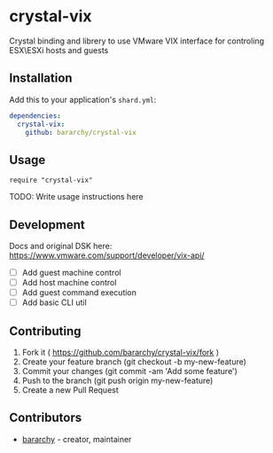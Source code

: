 # crystal-vix

Crystal binding and librery to use VMware VIX interface for controling ESX\ESXi hosts and guests  

## Installation

Add this to your application's `shard.yml`:

```yaml
dependencies:
  crystal-vix:
    github: bararchy/crystal-vix
```

## Usage

```crystal
require "crystal-vix"
```

TODO: Write usage instructions here

## Development  

Docs and original DSK here: https://www.vmware.com/support/developer/vix-api/

- [ ] Add guest machine control  
- [ ] Add host machine control  
- [ ] Add guest command execution  
- [ ] Add basic CLI util  

## Contributing

1. Fork it ( https://github.com/bararchy/crystal-vix/fork )
2. Create your feature branch (git checkout -b my-new-feature)
3. Commit your changes (git commit -am 'Add some feature')
4. Push to the branch (git push origin my-new-feature)
5. Create a new Pull Request

## Contributors

- [bararchy](https://github.com/bararchy) - creator, maintainer
